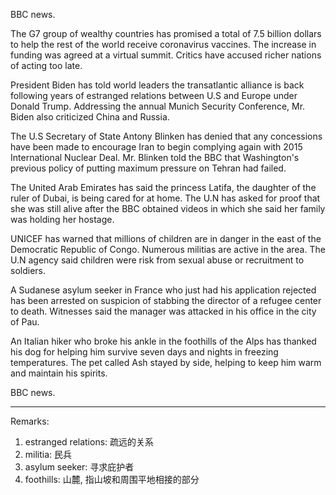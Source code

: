 BBC news.

The G7 group of wealthy countries has promised a total of 7.5 billion dollars to help the rest of the world receive coronavirus vaccines. The increase in funding was agreed at a virtual summit. Critics have accused richer nations of acting too late.

President Biden has told world leaders the transatlantic alliance is back following years of estranged relations between U.S and Europe under Donald Trump. Addressing the annual Munich Security Conference, Mr. Biden also criticized China and Russia.

The U.S Secretary of State Antony Blinken has denied that any concessions have been made to encourage Iran to begin complying again with 2015 International Nuclear Deal. Mr. Blinken told the BBC that Washington's previous policy of putting maximum pressure on Tehran had failed.

The United Arab Emirates has said the princess Latifa, the daughter of the ruler of Dubai, is being cared for at home. The U.N has asked for proof that she was still alive after the BBC obtained videos in which she said her family was holding her hostage.

UNICEF has warned that millions of children are in danger in the east of the Democratic Republic of Congo. Numerous militias are active in the area. The U.N agency said children were risk from sexual abuse or recruitment to soldiers.

A Sudanese asylum seeker in France who just had his application rejected has been arrested on suspicion of stabbing the director of a refugee center to death. Witnesses said the manager was attacked in his office in the city of Pau.

An Italian hiker who broke his ankle in the foothills of the Alps has thanked his dog for helping him survive seven days and nights in freezing temperatures. The pet called Ash stayed by side, helping to keep him warm and maintain his spirits.

BBC news.

---
Remarks:

1. estranged relations: 疏远的关系
2. militia: 民兵
3. asylum seeker: 寻求庇护者
4. foothills: 山麓, 指山坡和周围平地相接的部分
